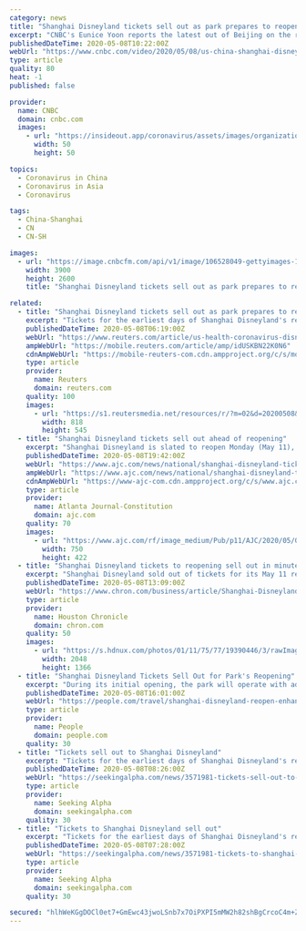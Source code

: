 ```yaml
---
category: news
title: "Shanghai Disneyland tickets sell out as park prepares to reopen"
excerpt: "CNBC's Eunice Yoon reports the latest out of Beijing on the rising tensions between the U.S. and China over the handling of coronavirus."
publishedDateTime: 2020-05-08T10:22:00Z
webUrl: "https://www.cnbc.com/video/2020/05/08/us-china-shanghai-disneyland-tickets-sell-out-coronavirus.html"
type: article
quality: 80
heat: -1
published: false

provider:
  name: CNBC
  domain: cnbc.com
  images:
    - url: "https://insideout.app/coronavirus/assets/images/organizations/cnbc.com-50x50.jpg"
      width: 50
      height: 50

topics:
  - Coronavirus in China
  - Coronavirus in Asia
  - Coronavirus

tags:
  - China-Shanghai
  - CN
  - CN-SH

images:
  - url: "https://image.cnbcfm.com/api/v1/image/106528049-gettyimages-1202780384.jpg?v=1588933198"
    width: 3900
    height: 2600
    title: "Shanghai Disneyland tickets sell out as park prepares to reopen"

related:
  - title: "Shanghai Disneyland tickets sell out as park prepares to re-open"
    excerpt: "Tickets for the earliest days of Shanghai Disneyland's re-opening in China sold out rapidly on Friday, according to the park's website, as it prepares to next week end a three-month shutdown because of the coronavirus outbreak."
    publishedDateTime: 2020-05-08T06:19:00Z
    webUrl: "https://www.reuters.com/article/us-health-coronavirus-disney-shanghai-idUSKBN22K0N6"
    ampWebUrl: "https://mobile.reuters.com/article/amp/idUSKBN22K0N6"
    cdnAmpWebUrl: "https://mobile-reuters-com.cdn.ampproject.org/c/s/mobile.reuters.com/article/amp/idUSKBN22K0N6"
    type: article
    provider:
      name: Reuters
      domain: reuters.com
    quality: 100
    images:
      - url: "https://s1.reutersmedia.net/resources/r/?m=02&d=20200508&t=2&i=1517907501&w=&fh=545px&fw=&ll=&pl=&sq=&r=LYNXMPEG470D2"
        width: 818
        height: 545
  - title: "Shanghai Disneyland tickets sell out ahead of reopening"
    excerpt: "Shanghai Disneyland is slated to reopen Monday (May 11), and tickets are already sold out. In January, it was announced the park would be closed indefinitely as the coronavirus pandemic impacted entertainment and recreation around the world."
    publishedDateTime: 2020-05-08T19:42:00Z
    webUrl: "https://www.ajc.com/news/national/shanghai-disneyland-tickets-sell-out-ahead-reopening/5QXTGv53WXS5MeaMuW2V7K/"
    ampWebUrl: "https://www.ajc.com/news/national/shanghai-disneyland-tickets-sell-out-ahead-reopening/5QXTGv53WXS5MeaMuW2V7K/amp.html"
    cdnAmpWebUrl: "https://www-ajc-com.cdn.ampproject.org/c/s/www.ajc.com/news/national/shanghai-disneyland-tickets-sell-out-ahead-reopening/5QXTGv53WXS5MeaMuW2V7K/amp.html"
    type: article
    provider:
      name: Atlanta Journal-Constitution
      domain: ajc.com
    quality: 70
    images:
      - url: "https://www.ajc.com/rf/image_medium/Pub/p11/AJC/2020/05/08/Images/AP20025276002709.jpg"
        width: 750
        height: 422
  - title: "Shanghai Disneyland tickets to reopening sell out in minutes"
    excerpt: "Shanghai Disneyland sold out of tickets for its May 11 reopening after a four-month shutdown, a sign that consumers in China are prepared to spend as the nation recovers from the coronavirus pandemic."
    publishedDateTime: 2020-05-08T13:09:00Z
    webUrl: "https://www.chron.com/business/article/Shanghai-Disneyland-tickets-to-reopening-sell-out-15256374.php"
    type: article
    provider:
      name: Houston Chronicle
      domain: chron.com
    quality: 50
    images:
      - url: "https://s.hdnux.com/photos/01/11/75/77/19390446/3/rawImage.jpg"
        width: 2048
        height: 1366
  - title: "Shanghai Disneyland Tickets Sell Out for Park's Reopening"
    excerpt: "During its initial opening, the park will operate with added social distancing and other safety precautions Tickets for Shanghai Disneyland's reopening sold out quickly on Friday morning after becoming available to the public at 8am on the park's website."
    publishedDateTime: 2020-05-08T16:01:00Z
    webUrl: "https://people.com/travel/shanghai-disneyland-reopen-enhanced-safety-next-week/"
    type: article
    provider:
      name: People
      domain: people.com
    quality: 30
  - title: "Tickets sell out to Shanghai Disneyland"
    excerpt: "Tickets for the earliest days of Shanghai Disneyland's reopening have sold out following a three-month shutdown due to the coronavirus outbreak.The Chinese government has asked Disney (NYSE:DIS) to ca"
    publishedDateTime: 2020-05-08T08:26:00Z
    webUrl: "https://seekingalpha.com/news/3571981-tickets-sell-out-to-shanghai-disneyland"
    type: article
    provider:
      name: Seeking Alpha
      domain: seekingalpha.com
    quality: 30
  - title: "Tickets to Shanghai Disneyland sell out"
    excerpt: "Tickets for the earliest days of Shanghai Disneyland's reopening have sold out following a three-month shutdown due to the coronavirus outbreak.The Chinese government has asked Disney (NYSE:DIS) to ca"
    publishedDateTime: 2020-05-08T07:28:00Z
    webUrl: "https://seekingalpha.com/news/3571981-tickets-to-shanghai-disneyland-sell-out"
    type: article
    provider:
      name: Seeking Alpha
      domain: seekingalpha.com
    quality: 30

secured: "hlhWeKGgDOCl0et7+GmEwc43jwoLSnb7x7OiPXPI5mMW2h82shBgCrcoC4m+Z7NSEKCojDmsQZk8FsYT793SDyPmFshdcIdZRxYU0tFuDSgYkdO9aySafHz6t79exlVJlQHDqUui3FIAHYDActp9NYPGC3ZfIi2MMtmZv/U7NxLnRC94VomLj04+VPYX9iYvfL4nBfEpaPWJePa35kvgvXcL5L+LWFJ5xnJihymg1ptgt7DmGHhhpgNDl+ZbrDdD5EjXegpm2cyFyV6MfHNtrqqI7rO7DjM0CevS9C1lnI0RDV/BLu9yEOqN0hmd9CXd;tuSa53y4egPdllax2E/1QQ=="
---
```


